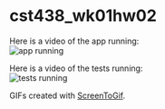 # cst438_wk01hw02

Here is a video of the app running:  
<img src="https://i.imgur.com/e1c1EJo.gif" title="app running" width="" alt="app running" />

Here is a video of the tests running:  
<img src="https://i.imgur.com/EBTnYUC.gif" title="tests running" width="" alt="tests running" />

GIFs created with [ScreenToGif](https://www.screentogif.com/).
